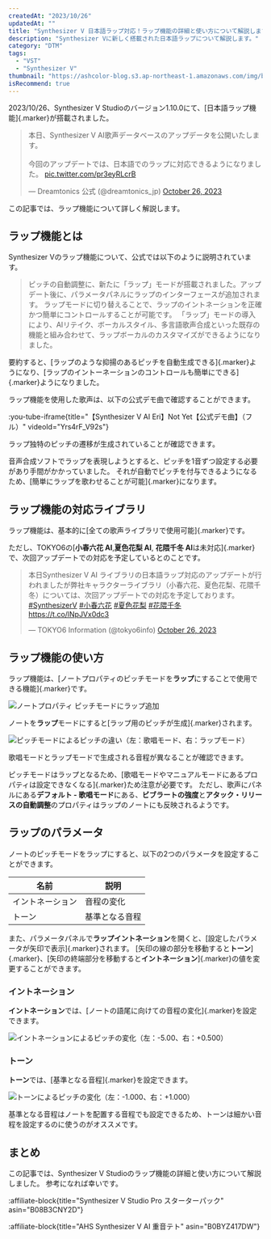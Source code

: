 ```yaml
---
createdAt: "2023/10/26"
updatedAt: ""
title: "Synthesizer V 日本語ラップ対応！ラップ機能の詳細と使い方について解説します"
description: "Synthesizer Vに新しく搭載された日本語ラップについて解説します。"
category: "DTM"
tags:
  - "VST"
  - "Synthesizer V"
thumbnail: "https://ashcolor-blog.s3.ap-northeast-1.amazonaws.com/img/blog/dtm/synthesizer-v/thumbnail.png"
isRecommend: true
---
```


2023/10/26、Synthesizer V Studioのバージョン1.10.0にて、[日本語ラップ機能]{.marker}が搭載されました。

<blockquote class="twitter-tweet"><p lang="ja" dir="ltr">本日、Synthesizer V AI歌声データベースのアップデータを公開いたします。<br><br>今回のアップデートでは、日本語でのラップに対応できるようになりました。 <a href="https://t.co/pr3eyRLcrB">pic.twitter.com/pr3eyRLcrB</a></p>&mdash; Dreamtonics 公式 (@dreamtonics_jp) <a href="https://twitter.com/dreamtonics_jp/status/1717451009960849761?ref_src=twsrc%5Etfw">October 26, 2023</a></blockquote>

この記事では、ラップ機能について詳しく解説します。

## ラップ機能とは

Synthesizer Vのラップ機能について、公式では以下のように説明されています。

> ピッチの自動調整に、新たに「ラップ」モードが搭載されました。アップデート後に、パラメータパネルにラップのインターフェースが追加されます。
> ラップモードに切り替えることで、ラップのイントネーションを正確かつ簡単にコントロールすることが可能です。
> 「ラップ」モードの導入により、AIリテイク、ボーカルスタイル、多言語歌声合成といった既存の機能と組み合わせて、ラップボーカルのカスタマイズができるようになりました。

要約すると、[ラップのような抑揚のあるピッチを自動生成できる]{.marker}ようになり、[ラップのイントーネーションのコントロールも簡単にできる]{.marker}ようになりました。

ラップ機能を使用した歌声は、以下の公式デモ曲で確認することができます。

:you-tube-iframe{title="【Synthesizer V AI Eri】Not Yet【公式デモ曲】（フル）" videoId="Yrs4rF_V92s"}

ラップ独特のピッチの遷移が生成されていることが確認できます。

音声合成ソフトでラップを表現しようとすると、ピッチを1音ずつ設定する必要があり手間がかかっていました。
それが自動でピッチを付与できるようになるため、[簡単にラップを歌わせることが可能]{.marker}になります。

## ラップ機能の対応ライブラリ

ラップ機能は、基本的に[全ての歌声ライブラリで使用可能]{.marker}です。

ただし、TOKYO6の[**小春六花 AI**,**夏色花梨 AI**, **花隈千冬 AI**は未対応]{.marker}で、次回アップデートでの対応を予定しているとのことです。

<blockquote class="twitter-tweet"><p lang="ja" dir="ltr">本日Synthesizer V AI ライブラリの日本語ラップ対応のアップデートが行われましたが弊社キャラクターライブラリ（小春六花、夏色花梨、花隈千冬）については、次回アップデートでの対応を予定しております。<a href="https://twitter.com/hashtag/SynthesizerV?src=hash&amp;ref_src=twsrc%5Etfw">#SynthesizerV</a> <a href="https://twitter.com/hashtag/%E5%B0%8F%E6%98%A5%E5%85%AD%E8%8A%B1?src=hash&amp;ref_src=twsrc%5Etfw">#小春六花</a> <a href="https://twitter.com/hashtag/%E5%A4%8F%E8%89%B2%E8%8A%B1%E6%A2%A8?src=hash&amp;ref_src=twsrc%5Etfw">#夏色花梨</a> <a href="https://twitter.com/hashtag/%E8%8A%B1%E9%9A%88%E5%8D%83%E5%86%AC?src=hash&amp;ref_src=twsrc%5Etfw">#花隈千冬</a> <a href="https://t.co/lNpJVx0dc3">https://t.co/lNpJVx0dc3</a></p>&mdash; TOKYO6 Information (@tokyo6info) <a href="https://twitter.com/tokyo6info/status/1717456112856031479?ref_src=twsrc%5Etfw">October 26, 2023</a></blockquote>

## ラップ機能の使い方

ラップ機能は、[ノートプロパティのピッチモードを**ラップ**にすることで使用できる機能]{.marker}です。

![ノートプロパティ ピッチモードにラップ追加](https://ashcolor-blog.s3.ap-northeast-1.amazonaws.com/img/blog/dtm/synthesizer-v-rap/setting.png)

ノートを**ラップ**モードにすると[ラップ用のピッチが生成]{.marker}されます。

![ピッチモードによるピッチの違い（左：歌唱モード、右：ラップモード）](https://ashcolor-blog.s3.ap-northeast-1.amazonaws.com/img/blog/dtm/synthesizer-v-rap/rap.png)

歌唱モードとラップモードで生成される音程が異なることが確認できます。

ピッチモードはラップとなるため、[歌唱モードやマニュアルモードにあるプロパティは設定できなくなる]{.marker}ため注意が必要です。
ただし、歌声にパネルにある**デフォルト - 歌唱モード**にある、**ビブラートの強度**と**アタック・リリースの自動調整**のプロパティはラップのノートにも反映されるようです。

## ラップのパラメータ

ノートのピッチモードをラップにすると、以下の2つのパラメータを設定することができます。

| 名前             | 説明           |
| ---------------- | -------------- |
| イントネーション | 音程の変化     |
| トーン           | 基準となる音程 |

また、パラメータパネルで**ラップイントネーション**を開くと、[設定したパラメータが矢印で表示]{.marker}されます。
[矢印の線の部分を移動すると**トーン**]{.marker}、[矢印の終端部分を移動すると**イントネーション**]{.marker}の値を変更することができます。

### イントネーション

**イントネーション**では、[ノートの語尾に向けての音程の変化]{.marker}を設定できます。

![イントネーションによるピッチの変化（左：-5.00、右：+0.500）](https://ashcolor-blog.s3.ap-northeast-1.amazonaws.com/img/blog/dtm/synthesizer-v-rap/intonation.png)

### トーン

**トーン**では、[基準となる音程]{.marker}を設定できます。

![トーンによるピッチの変化（左：-1.000、右：+1.000）](https://ashcolor-blog.s3.ap-northeast-1.amazonaws.com/img/blog/dtm/synthesizer-v-rap/tone.png)

基準となる音程はノートを配置する音程でも設定できるため、トーンは細かい音程を設定するのに使うのがオススメです。

## まとめ

この記事では、Synthesizer V Studioのラップ機能の詳細と使い方について解説しました。
参考になれば幸いです。

:affiliate-block{title="Synthesizer V Studio Pro スターターパック" asin="B08B3CNY2D"}

:affiliate-block{title="AHS Synthesizer V AI 重音テト" asin="B0BYZ417DW"}
